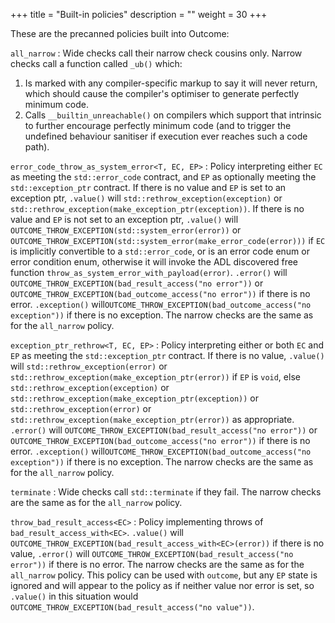 +++
title = "Built-in policies"
description = ""
weight = 30
+++

These are the precanned policies built into Outcome:

`all_narrow`
: Wide checks call their narrow check cousins only. Narrow checks
call a function called `_ub()` which:

 1. Is marked with any compiler-specific markup to say it will never return,
 which should cause the compiler's optimiser to generate perfectly minimum code.
 2. Calls `__builtin_unreachable()` on compilers which support that intrinsic
 to further encourage perfectly minimum code (and to trigger the undefined
 behaviour sanitiser if execution ever reaches such a code path).

`error_code_throw_as_system_error<T, EC, EP>`
: Policy interpreting either `EC` as meeting the `std::error_code` contract,
and `EP` as optionally meeting the `std::exception_ptr` contract. If
there is no value and `EP` is set to an exception ptr, `.value()` will
`std::rethrow_exception(exception)` or `std::rethrow_exception(make_exception_ptr(exception))`. If
there is no value and `EP` is not set to an exception ptr, `.value()` will `OUTCOME_THROW_EXCEPTION(std::system_error(error))`
or `OUTCOME_THROW_EXCEPTION(std::system_error(make_error_code(error)))` if
`EC` is implicitly convertible to a `std::error_code`, or is an error code enum
or error condition enum, otherwise it will invoke the ADL discovered free function
`throw_as_system_error_with_payload(error)`.
`.error()` will `OUTCOME_THROW_EXCEPTION(bad_result_access("no error"))`
or `OUTCOME_THROW_EXCEPTION(bad_outcome_access("no error"))`
if there is no error.
`.exception()` will`OUTCOME_THROW_EXCEPTION(bad_outcome_access("no exception"))`
if there is no exception.
The narrow checks are the same as for the `all_narrow` policy.

`exception_ptr_rethrow<T, EC, EP>`
: Policy interpreting either or both `EC` and `EP` as meeting the `std::exception_ptr` contract. If
there is no value, `.value()`
will `std::rethrow_exception(error)` or `std::rethrow_exception(make_exception_ptr(error))`
if `EP` is `void`, else `std::rethrow_exception(exception)` or `std::rethrow_exception(make_exception_ptr(exception))`
or `std::rethrow_exception(error)` or `std::rethrow_exception(make_exception_ptr(error))` as appropriate.
`.error()` will `OUTCOME_THROW_EXCEPTION(bad_result_access("no error"))`
or `OUTCOME_THROW_EXCEPTION(bad_outcome_access("no error"))`
if there is no error.
`.exception()` will`OUTCOME_THROW_EXCEPTION(bad_outcome_access("no exception"))`
if there is no exception.
The narrow checks are the same as for the `all_narrow` policy.

`terminate`
: Wide checks call `std::terminate` if they fail.
The narrow checks are the same as for the `all_narrow` policy.

`throw_bad_result_access<EC>`
: Policy implementing throws of `bad_result_access_with<EC>`. `.value()`
will `OUTCOME_THROW_EXCEPTION(bad_result_access_with<EC>(error))`
if there is no value, `.error()` will `OUTCOME_THROW_EXCEPTION(bad_result_access("no error"))`
if there is no error.
The narrow checks are the same as for the `all_narrow` policy.
This policy can be used with `outcome`, but any `EP` state is ignored
and will appear to the policy as if neither value nor error is set,
so `.value()` in this situation would `OUTCOME_THROW_EXCEPTION(bad_result_access("no value"))`.
